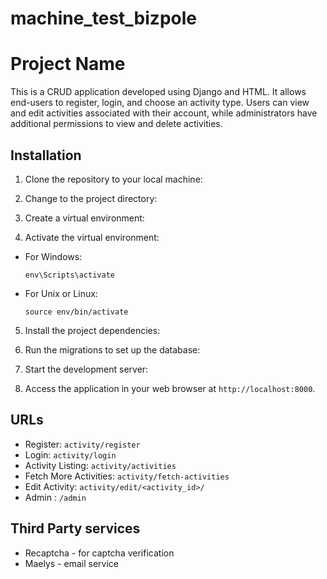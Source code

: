 # machine_test_bizpole
# Project Name

This is a CRUD application developed using Django and HTML. It allows end-users to register, login, and choose an activity type. Users can view and edit activities associated with their account, while administrators have additional permissions to view and delete activities.

## Installation

1. Clone the repository to your local machine:


2. Change to the project directory:


3. Create a virtual environment:


4. Activate the virtual environment:

- For Windows:

  ```
  env\Scripts\activate
  ```

- For Unix or Linux:

  ```
  source env/bin/activate
  ```

5. Install the project dependencies:


6. Run the migrations to set up the database:


7. Start the development server:


8. Access the application in your web browser at `http://localhost:8000`.

## URLs

- Register: `activity/register`
- Login: `activity/login`
- Activity Listing: `activity/activities`
- Fetch More Activities: `activity/fetch-activities`
- Edit Activity: `activity/edit/<activity_id>/`
- Admin : `/admin`

## Third Party services
- Recaptcha - for captcha verification
- Maelys - email service
